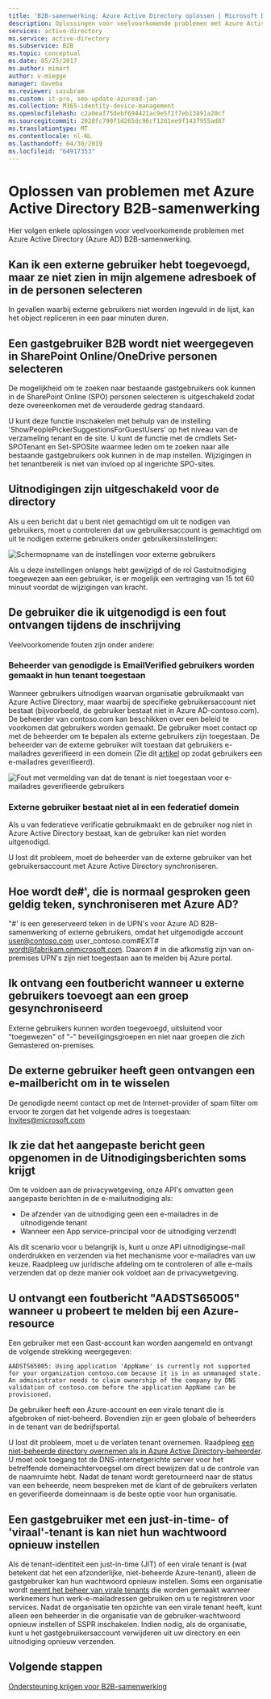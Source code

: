 ```yaml
---
title: 'B2B-samenwerking: Azure Active Directory oplossen | Microsoft Docs'
description: Oplossingen voor veelvoorkomende problemen met Azure Active Directory B2B-samenwerking
services: active-directory
ms.service: active-directory
ms.subservice: B2B
ms.topic: conceptual
ms.date: 05/25/2017
ms.author: mimart
author: v-miegge
manager: daveba
ms.reviewer: sasubram
ms.custom: it-pro, seo-update-azuread-jan
ms.collection: M365-identity-device-management
ms.openlocfilehash: c2a0eaf75debf694421ac9e5f2f7eb13891a20cf
ms.sourcegitcommit: 2028fc790f1d265dc96cf12d1ee9f1437955ad87
ms.translationtype: MT
ms.contentlocale: nl-NL
ms.lasthandoff: 04/30/2019
ms.locfileid: "64917353"
---
```

# <a name="troubleshooting-azure-active-directory-b2b-collaboration"></a>Oplossen van problemen met Azure Active Directory B2B-samenwerking

Hier volgen enkele oplossingen voor veelvoorkomende problemen met Azure Active Directory (Azure AD) B2B-samenwerking.

## <a name="ive-added-an-external-user-but-do-not-see-them-in-my-global-address-book-or-in-the-people-picker"></a>Kan ik een externe gebruiker hebt toegevoegd, maar ze niet zien in mijn algemene adresboek of in de personen selecteren

In gevallen waarbij externe gebruikers niet worden ingevuld in de lijst, kan het object repliceren in een paar minuten duren.

## <a name="a-b2b-guest-user-is-not-showing-up-in-sharepoint-onlineonedrive-people-picker"></a>Een gastgebruiker B2B wordt niet weergegeven in SharePoint Online/OneDrive personen selecteren

De mogelijkheid om te zoeken naar bestaande gastgebruikers ook kunnen in de SharePoint Online (SPO) personen selecteren is uitgeschakeld zodat deze overeenkomen met de verouderde gedrag standaard.

U kunt deze functie inschakelen met behulp van de instelling 'ShowPeoplePickerSuggestionsForGuestUsers' op het niveau van de verzameling tenant en de site. U kunt de functie met de cmdlets Set-SPOTenant en Set-SPOSite waarmee leden om te zoeken naar alle bestaande gastgebruikers ook kunnen in de map instellen. Wijzigingen in het tenantbereik is niet van invloed op al ingerichte SPO-sites.

## <a name="invitations-have-been-disabled-for-directory"></a>Uitnodigingen zijn uitgeschakeld voor de directory

Als u een bericht dat u bent niet gemachtigd om uit te nodigen van gebruikers, moet u controleren dat uw gebruikersaccount is gemachtigd om uit te nodigen externe gebruikers onder gebruikersinstellingen:

![Schermopname van de instellingen voor externe gebruikers](media/troubleshoot/external-user-settings.png)

Als u deze instellingen onlangs hebt gewijzigd of de rol Gastuitnodiging toegewezen aan een gebruiker, is er mogelijk een vertraging van 15 tot 60 minuut voordat de wijzigingen van kracht.

## <a name="the-user-that-i-invited-is-receiving-an-error-during-redemption"></a>De gebruiker die ik uitgenodigd is een fout ontvangen tijdens de inschrijving

Veelvoorkomende fouten zijn onder andere:

### <a name="invitees-admin-has-disallowed-emailverified-users-from-being-created-in-their-tenant"></a>Beheerder van genodigde is EmailVerified gebruikers worden gemaakt in hun tenant toegestaan

Wanneer gebruikers uitnodigen waarvan organisatie gebruikmaakt van Azure Active Directory, maar waarbij de specifieke gebruikersaccount niet bestaat (bijvoorbeeld, de gebruiker bestaat niet in Azure AD-contoso.com). De beheerder van contoso.com kan beschikken over een beleid te voorkomen dat gebruikers worden gemaakt. De gebruiker moet contact op met de beheerder om te bepalen als externe gebruikers zijn toegestaan. De beheerder van de externe gebruiker wilt toestaan dat gebruikers e-mailadres geverifieerd in een domein (Zie dit [artikel](/powershell/module/msonline/set-msolcompanysettings?view=azureadps-1.0) op zodat gebruikers een e-mailadres geverifieerd).

![Fout met vermelding van dat de tenant is niet toegestaan voor e-mailadres geverifieerde gebruikers](media/troubleshoot/allow-email-verified-users.png)

### <a name="external-user-does-not-exist-already-in-a-federated-domain"></a>Externe gebruiker bestaat niet al in een federatief domein

Als u van federatieve verificatie gebruikmaakt en de gebruiker nog niet in Azure Active Directory bestaat, kan de gebruiker kan niet worden uitgenodigd.

U lost dit probleem, moet de beheerder van de externe gebruiker van het gebruikersaccount met Azure Active Directory synchroniseren.

## <a name="how-does--which-is-not-normally-a-valid-character-sync-with-azure-ad"></a>Hoe wordt de\#', die is normaal gesproken geen geldig teken, synchroniseren met Azure AD?

"\#' is een gereserveerd teken in de UPN's voor Azure AD B2B-samenwerking of externe gebruikers, omdat het uitgenodigde account user@contoso.com user_contoso.com#EXT# wordt@fabrikam.onmicrosoft.com. Daarom \# in die afkomstig zijn van on-premises UPN's zijn niet toegestaan aan te melden bij Azure portal. 

## <a name="i-receive-an-error-when-adding-external-users-to-a-synchronized-group"></a>Ik ontvang een foutbericht wanneer u externe gebruikers toevoegt aan een groep gesynchroniseerd

Externe gebruikers kunnen worden toegevoegd, uitsluitend voor "toegewezen" of "-" beveiligingsgroepen en niet naar groepen die zich Gemastered on-premises.

## <a name="my-external-user-did-not-receive-an-email-to-redeem"></a>De externe gebruiker heeft geen ontvangen een e-mailbericht om in te wisselen

De genodigde neemt contact op met de Internet-provider of spam filter om ervoor te zorgen dat het volgende adres is toegestaan: Invites@microsoft.com

## <a name="i-notice-that-the-custom-message-does-not-get-included-with-invitation-messages-at-times"></a>Ik zie dat het aangepaste bericht geen opgenomen in de Uitnodigingsberichten soms krijgt

Om te voldoen aan de privacywetgeving, onze API's omvatten geen aangepaste berichten in de e-mailuitnodiging als:

- De afzender van de uitnodiging geen een e-mailadres in de uitnodigende tenant
- Wanneer een App service-principal voor de uitnodiging verzendt

Als dit scenario voor u belangrijk is, kunt u onze API uitnodigingse-mail onderdrukken en verzenden via het mechanisme voor e-mailadres van uw keuze. Raadpleeg uw juridische afdeling om te controleren of alle e-mails verzenden dat op deze manier ook voldoet aan de privacywetgeving.

## <a name="you-receive-an-aadsts65005-error-when-you-try-to-log-in-to-an-azure-resource"></a>U ontvangt een foutbericht "AADSTS65005" wanneer u probeert te melden bij een Azure-resource

Een gebruiker met een Gast-account kan worden aangemeld en ontvangt de volgende strekking weergegeven:

    AADSTS65005: Using application 'AppName' is currently not supported for your organization contoso.com because it is in an unmanaged state. An administrator needs to claim ownership of the company by DNS validation of contoso.com before the application AppName can be provisioned.

De gebruiker heeft een Azure-account en een virale tenant die is afgebroken of niet-beheerd. Bovendien zijn er geen globale of beheerders in de tenant van de bedrijfsportal.

U lost dit probleem, moet u de verlaten tenant overnemen. Raadpleeg [een niet-beheerde directory overnemen als in Azure Active Directory-beheerder](https://docs.microsoft.com/azure/active-directory/users-groups-roles/domains-admin-takeover). U moet ook toegang tot de DNS-internetgerichte server voor het betreffende domeinachtervoegsel om direct bewijzen dat u de controle van de naamruimte hebt. Nadat de tenant wordt geretourneerd naar de status van een beheerde, neem bespreken met de klant of de gebruikers verlaten en geverifieerde domeinnaam is de beste optie voor hun organisatie.

## <a name="a-guest-user-with-a-just-in-time-or-viral-tenant-is-unable-to-reset-their-password"></a>Een gastgebruiker met een just-in-time- of 'viraal'-tenant is kan niet hun wachtwoord opnieuw instellen

Als de tenant-identiteit een just-in-time (JIT) of een virale tenant is (wat betekent dat het een afzonderlijke, niet-beheerde Azure-tenant), alleen de gastgebruiker kan hun wachtwoord opnieuw instellen. Soms een organisatie wordt [neemt het beheer van virale tenants](https://docs.microsoft.com/azure/active-directory/users-groups-roles/domains-admin-takeover) die worden gemaakt wanneer werknemers hun werk-e-mailadressen gebruiken om u te registreren voor services. Nadat de organisatie ten opzichte van een virale tenant heeft, kunt alleen een beheerder in die organisatie van de gebruiker-wachtwoord opnieuw instellen of SSPR inschakelen. Indien nodig, als de organisatie, kunt u het gastgebruikersaccount verwijderen uit uw directory en een uitnodiging opnieuw verzenden.

## <a name="next-steps"></a>Volgende stappen

[Ondersteuning krijgen voor B2B-samenwerking](get-support.md)
